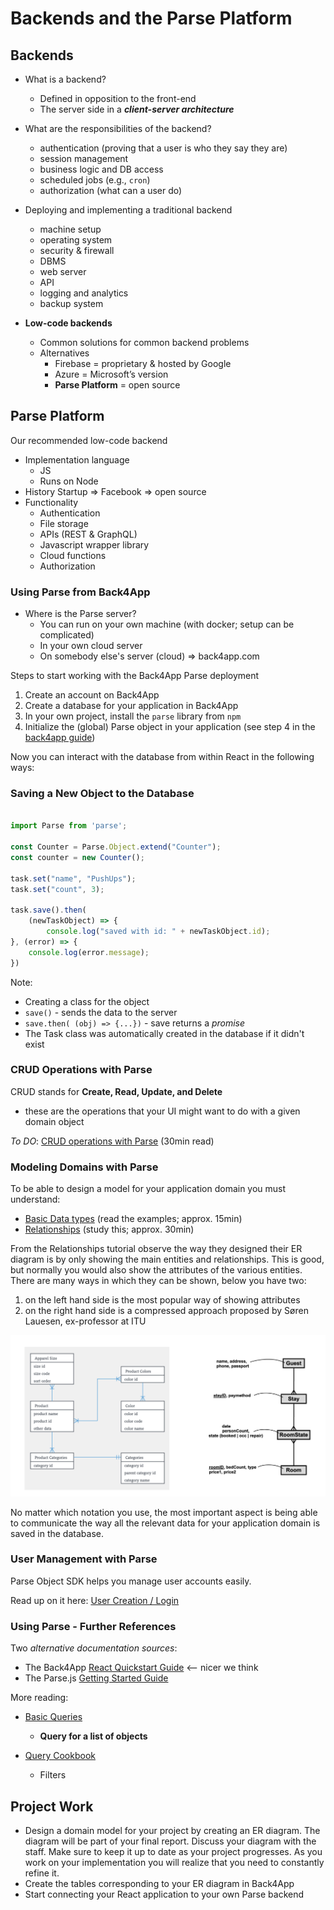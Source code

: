 # Backends and the Parse Platform

## Backends

- What is a backend?
	- Defined in opposition to the front-end
	- The server side in a ***client-server architecture***


- What are the responsibilities of the backend?
	- authentication (proving that a user is who they say they are)
	- session management
	- business logic and DB access
	- scheduled jobs (e.g., `cron`)
	- authorization (what can a user do)


- Deploying and implementing a traditional backend
	- machine setup
	- operating system
	- security & firewall
	- DBMS
	- web server
	- API 
	- logging and analytics
	- backup system


- **Low-code backends**
	- Common solutions for common backend problems
	- Alternatives
		- Firebase = proprietary & hosted by Google
		- Azure = Microsoft’s version 
		- **Parse Platform** = open source 


## Parse Platform

Our recommended low-code backend
- Implementation language
	- JS 
	- Runs on Node
- History
	Startup => Facebook => open source
- Functionality
	- Authentication
	- File storage
	- APIs (REST & GraphQL)
	- Javascript wrapper library
	- Cloud functions
	- Authorization


### Using Parse from Back4App

- Where is the Parse server?
	- You can run on your own machine (with docker; setup can be complicated)
	- In your own cloud server
	- On somebody else's server (cloud) => back4app.com 


Steps to start working with the Back4App Parse deployment 
1. Create an account on Back4App
2. Create a database for your application in Back4App
4. In your own project, install the `parse` library from `npm`
5. Initialize the (global) Parse object in your application (see step 4 in the [back4app guide](https://www.back4app.com/docs/react/quickstart))
 
Now you can interact with the database from within React in the following ways: 

### Saving a New Object to the Database

```javascript

import Parse from 'parse';

const Counter = Parse.Object.extend("Counter");
const counter = new Counter();

task.set("name", "PushUps");
task.set("count", 3);

task.save().then(
	(newTaskObject) => {
		console.log("saved with id: " + newTaskObject.id);
}, (error) => {
	console.log(error.message);
})
```

Note: 
- Creating a class for the object
- `save()` - sends the data to the server
- `save.then( (obj) => {...})` - save returns a *promise*
- The Task class was automatically created in the database if it didn't exist

### CRUD Operations with Parse 

CRUD stands for **Create, Read, Update, and Delete**
- these are the operations that your UI might want to do with a given domain object 

*To DO*: [CRUD operations with Parse](https://www.back4app.com/docs/react/data-objects/react-crud-tutorial) (30min read)


### Modeling Domains with Parse

To be able to design a model for your application domain you must understand: 
- [Basic Data types](https://www.back4app.com/docs/react/data-objects/react-data-types) (read the examples; approx. 15min)
- [Relationships](https://www.back4app.com/docs/react/data-objects/relationships) (study this; approx. 30min)

From the Relationships tutorial observe the way they designed their ER diagram is by only showing the main entities and relationships. This is good, but normally you would also show the attributes of the various entities. There are many ways in which they can be shown, below you have two: 
1. on the left hand side is the most popular way of showing attributes
2. on the right hand side is a compressed approach proposed by Søren Lauesen, ex-professor at ITU

![](images/alterantive-er-diagrams.png)

No matter which notation you use, the most important aspect is being able to communicate the way all the relevant data for your application domain is saved in the database. 



### User Management with Parse

Parse Object SDK helps you manage user accounts easily. 

Read up on it here: [User Creation / Login](https://www.back4app.com/docs/react/working-with-users/sign-up-page-react)




### Using Parse - Further References

Two *alternative documentation sources*: 
- The Back4App [React Quickstart Guide](https://www.back4app.com/docs/react/quickstart) <-- nicer we think
- The Parse.js [Getting Started Guide](https://docs.parseplatform.org/js/guide/#getting-started)

More reading: 
- [Basic Queries](https://www.back4app.com/docs/react/data-objects/react-query)
	- **Query for a list of objects**

- [Query Cookbook](https://www.back4app.com/docs/react/data-objects/react-query-cookbook)
	- Filters








## Project Work
- Design a domain model for your project by creating an ER diagram. The diagram will be part of your final report. Discuss your diagram with the staff. Make sure to keep it up to date as your project progresses. As you work on your implementation you will realize that you need to constantly refine it. 
- Create the tables corresponding to your ER diagram in Back4App
- Start connecting your React application to your own Parse backend

